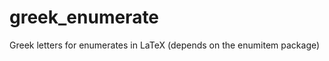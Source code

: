 greek_enumerate
===============

Greek letters for enumerates in LaTeX (depends on the enumitem package)
